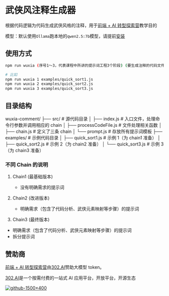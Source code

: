 <!--
 * @Description: 
 * @Author: zhaobin
 * @Date: 2024-12-20 00:11:17
 * @LastEditors: zhaobin
 * @LastEditTime: 2024-12-20 00:12:49
-->
# 武侠风注释生成器

根据代码逻辑为代码生成武侠风格的注释，用于[前端 + AI 转型探索营](https://kyscj.xetlk.com/s/3pm8Df)教学目的

模型：默认使用`Ollama`跑本地的`qwen2.5:7b`模型，请提前[安装](https://ollama.com/library/qwen2.5)

## 使用方式

```bash
npm run wuxia (序号1～3，代表课程中所讲的提示词工程3个阶段) (要生成注释的代码文件目录，可以用examples目录下的文件)

# 比如
npm run wuxia 1 examples/quick_sort1.js
npm run wuxia 2 examples/quick_sort2.js
npm run wuxia 3 examples/quick_sort3.js
```

## 目录结构

wuxia-comment/
├── src/ # 源代码目录
│ ├── index.js # 入口文件，处理命令行参数并调用相应的 chain
│ ├── processCodeFile.js # 文件处理相关函数
│ ├── chain.js # 定义了三条 chain
│ └── prompt.js # 存放所有提示词模板
├── examples/ # 示例代码目录
│ ├── quick_sort1.js # 示例 1（为 chain1 准备）
│ ├── quick_sort2.js # 示例 2（为 chain2 准备）
│ └── quick_sort3.js # 示例 3（为 chain3 准备）

### 不同 Chain 的说明

1. Chain1 (最基础版本)

   - 没有明确需求的提示词

2. Chain2 (改进版本)

   - 明确需求（包含了代码分析、武侠元素映射等步骤）的提示词

3. Chain3 (最终版本)

- 明确需求（包含了代码分析、武侠元素映射等步骤）的提示词
- 拆分提示词

## 赞助商

[前端 + AI 转型探索营](https://appjiz2zqrn2142.h5.xiaoeknow.com/p/course/column/p_673d5557e4b023c058a79b7d)由[302.AI](https://302.ai/)赞助大模型 token。

[302.AI](https://302.ai/)是一个按需付费的一站式 AI 应用平台，开放平台，开源生态

[![github-1500×400](https://github.com/user-attachments/assets/af555b88-5875-4542-ae6e-c50992fe3944)](https://302.ai/)